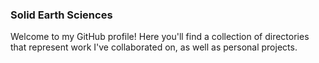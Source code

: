 ### Solid Earth Sciences 

Welcome to my GitHub profile! Here you'll find a collection of directories that represent work I've collaborated on, as well as personal projects. 
